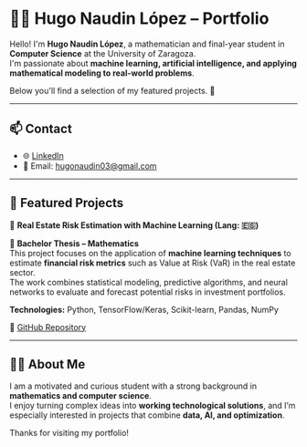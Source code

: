 # 👨‍💻 Hugo Naudin López – Portfolio  

Hello! I'm **Hugo Naudin López**, a mathematician and final-year student in **Computer Science** at the University of Zaragoza.  
I'm passionate about **machine learning, artificial intelligence, and applying mathematical modeling to real-world problems**.

Below you'll find a selection of my featured projects. 🚀  

---

## 📫 Contact  
- 🌐 [LinkedIn](https://www.linkedin.com/in/hugo-naudin/)  
- 📧 Email: hugonaudin03@gmail.com  

---

## 🌟 Featured Projects  

🔹 **Real Estate Risk Estimation with Machine Learning (Lang: 🇪🇸)**  

📘 **Bachelor Thesis – Mathematics**  
This project focuses on the application of **machine learning techniques** to estimate **financial risk metrics** such as Value at Risk (VaR) in the real estate sector.  
The work combines statistical modeling, predictive algorithms, and neural networks to evaluate and forecast potential risks in investment portfolios.  

**Technologies:** Python, TensorFlow/Keras, Scikit-learn, Pandas, NumPy  

🔗 [GitHub Repository](https://github.com/hugonaudinPersonal/Estimacion-Riesgo-Inmobiliario-ML)  

---

## 👨‍🔬 About Me  
I am a motivated and curious student with a strong background in **mathematics and computer science**.  
I enjoy turning complex ideas into **working technological solutions**, and I’m especially interested in projects that combine **data, AI, and optimization**.  

Thanks for visiting my portfolio!  
